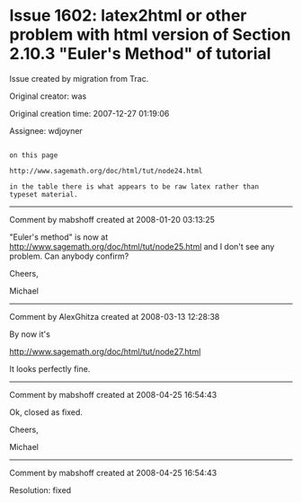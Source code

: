# Issue 1602: latex2html or other problem with html version of Section 2.10.3 "Euler's Method" of tutorial

Issue created by migration from Trac.

Original creator: was

Original creation time: 2007-12-27 01:19:06

Assignee: wdjoyner


```

on this page

http://www.sagemath.org/doc/html/tut/node24.html

in the table there is what appears to be raw latex rather than
typeset material.
```



---

Comment by mabshoff created at 2008-01-20 03:13:25

"Euler's method" is now at http://www.sagemath.org/doc/html/tut/node25.html and I don't see any problem. Can anybody confirm?

Cheers,

Michael


---

Comment by AlexGhitza created at 2008-03-13 12:28:38

By now it's

http://www.sagemath.org/doc/html/tut/node27.html

It looks perfectly fine.


---

Comment by mabshoff created at 2008-04-25 16:54:43

Ok, closed as fixed.

Cheers,

Michael


---

Comment by mabshoff created at 2008-04-25 16:54:43

Resolution: fixed
